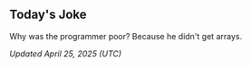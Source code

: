 ## Today's Joke
Why was the programmer poor? Because he didn't get arrays.

*Updated April 25, 2025 (UTC)*
